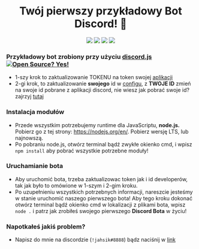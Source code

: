 <h1 align="center">Twój pierwszy przykładowy Bot Discord! 🤖</h1>
<p align="center">
  <a href="//github.com/JAHSIKXD/discordjs-template/commits/main"><img src="https://img.shields.io/github/last-commit/JAHSIKXD/discordjs-template"></a>
  <a href="//ithub.com/JAHSIKXD/discordjs-template/blob/main/LICENSE"><img src="https://img.shields.io/github/license/JAHSIKXD/discordjs-template"></a>
  <a href="//github.com/JAHSIKXD/discordjs-template"><img src="https://img.shields.io/github/languages/code-size/JAHSIKXD/discordjs-template"></a>
  <a href="//github.com/JAHSIKXD/discordjs-template/issues"><img src="https://img.shields.io/github/issues-raw/JAHSIKXD/discordjs-template"></a></a>
</p>

### Przykładowy bot zrobiony przy użyciu [discord.js](https://discord.js.org) [![Open Source? Yes!](https://badgen.net/badge/Open%20Source%20%3F/Yes%21/blue?icon=github)](https://github.com/JAHSIKXD)
- 1-szy krok to zaktualizowanie TOKENU na token swojej [aplikacji](https://discord.com/developers/applications)
- 2-gi krok, to zaktualizowanie **swojego** id w [configu](https://github.com/JAHSIKXD/discordjs-template/blob/main/src/config.js), z **TWOJE ID** zmień na swoje id pobrane z aplikacji discord, nie wiesz jak pobrać swoje id? zajrzyj [tutaj](https://support.discord.com/hc/pl/articles/206346498-Where-can-I-find-my-User-Server-Message-ID-)
### Instalacja modułów
- Przede wszystkim potrzebujemy runtime dla JavaScriptu, **node.js.** Pobierz go z tej strony: https://nodejs.org/en/. Pobierz wersję LTS, lub najnowszą.
- Po pobraniu node.js, otwórz terminal bądź zwykłe okienko cmd, i wpisz `npm install` aby pobrać wszystkie potrzebne moduły!
### Uruchamianie bota
- Aby uruchomić bota, trzeba zaktualizowac token jak i id developerów, tak jak było to omówione w 1-szym i 2-gim kroku.
- Po uzupełnieniu wszystkich potrzebnych informacji, nareszcie jesteśmy w stanie uruchomić naszego pierwszego bota! Aby tego kroku dokonać otwórz terminal bądź okienko cmd w lokalizacji z plikami bota, wpisz `node .` i patrz jak zrobiłeś swojego pierwszego **Discord Bota** w życiu!
### Napotkałeś jakiś problem?
- Napisz do mnie na discordzie (`!jahsik#8888`) bądz naciśnij w [link](https://discord.com/users/633637146829520903)
